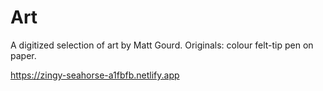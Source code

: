 # Art

A digitized selection of art by Matt Gourd. Originals: colour felt-tip pen on paper.

https://zingy-seahorse-a1fbfb.netlify.app

